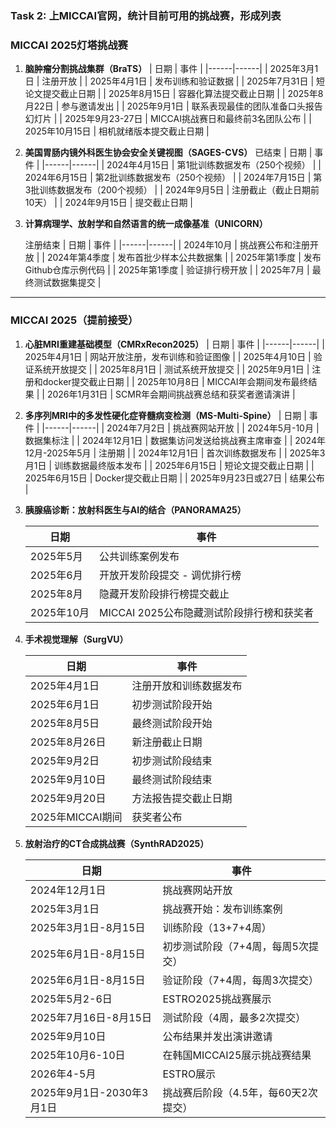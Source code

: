 ### Task 2: 上MICCAI官网，统计目前可用的挑战赛，形成列表

### MICCAI 2025灯塔挑战赛

1. **脑肿瘤分割挑战集群（BraTS）**
   | 日期 | 事件 |
   |------|------|
   | 2025年3月1日 | 注册开放 |
   | 2025年4月1日 | 发布训练和验证数据 |
   | 2025年7月31日 | 短论文提交截止日期 |
   | 2025年8月15日 | 容器化算法提交截止日期 |
   | 2025年8月22日 | 参与邀请发出 |
   | 2025年9月1日 | 联系表现最佳的团队准备口头报告幻灯片 |
   | 2025年9月23-27日 | MICCAI挑战赛日和最终前3名团队公布 |
   | 2025年10月15日 | 相机就绪版本提交截止日期 |

2. **美国胃肠内镜外科医生协会安全关键视图（SAGES-CVS）**
    已结束
   | 日期 | 事件 |
   |------|------|
   | 2024年4月15日 | 第1批训练数据发布（250个视频） |
   | 2024年6月15日 | 第2批训练数据发布（250个视频） |
   | 2024年7月15日 | 第3批训练数据发布（200个视频） |
   | 2024年9月5日 | 注册截止（截止日期前10天） |
   | 2024年9月15日 | 提交截止日期 |

3. **计算病理学、放射学和自然语言的统一成像基准（UNICORN）**

    注册结束
   | 日期 | 事件 |
   |------|------|
   | 2024年10月 | 挑战赛公布和注册开放 |
   | 2024年第4季度 | 发布首批少样本公共数据集 |
   | 2025年第1季度 | 发布Github仓库示例代码 |
   | 2025年第1季度 | 验证排行榜开放 |
   | 2025年7月 | 最终测试数据集提交 |

---

### MICCAI 2025（提前接受）

1. **心脏MRI重建基础模型（CMRxRecon2025）**
   | 日期 | 事件 |
   |------|------|
   | 2025年4月1日 | 网站开放注册，发布训练和验证图像 |
   | 2025年4月10日 | 验证系统开放提交 |
   | 2025年8月1日 | 测试系统开放提交 |
   | 2025年9月1日 | 注册和docker提交截止日期 |
   | 2025年10月8日 | MICCAI年会期间发布最终结果 |
   | 2026年1月31日 | SCMR年会期间挑战赛总结和获奖者邀请演讲 |

2. **多序列MRI中的多发性硬化症脊髓病变检测（MS-Multi-Spine）**
   | 日期 | 事件 |
   |------|------|
   | 2024年7月2日 | 挑战赛网站开放 |
   | 2024年5月-10月 | 数据集标注 |
   | 2024年12月1日 | 数据集访问发送给挑战赛主席审查 |
   | 2024年12月-2025年5月 | 注册期 |
   | 2024年12月1日 | 首次训练数据发布 |
   | 2025年3月1日 | 训练数据最终版本发布 |
   | 2025年6月15日 | 短论文提交截止日期 |
   | 2025年6月15日 | Docker提交截止日期 |
   | 2025年9月23日或27日 | 结果公布 |

3. **胰腺癌诊断：放射科医生与AI的结合（PANORAMA25）**

   | 日期 | 事件 |
   |------|------|
   | 2025年5月 | 公共训练案例发布 |
   | 2025年6月 | 开放开发阶段提交 - 调优排行榜 |
   | 2025年8月 | 隐藏开发阶段排行榜提交截止 |
   | 2025年10月 | MICCAI 2025公布隐藏测试阶段排行榜和获奖者 |

4. **手术视觉理解（SurgVU）**

   | 日期 | 事件 |
   |------|------|
   | 2025年4月1日 | 注册开放和训练数据发布 |
   | 2025年6月1日 | 初步测试阶段开始 |
   | 2025年8月5日 | 最终测试阶段开始 |
   | 2025年8月26日 | 新注册截止日期 |
   | 2025年9月2日 | 初步测试阶段结束 |
   | 2025年9月10日 | 最终测试阶段结束 |
   | 2025年9月20日 | 方法报告提交截止日期 |
   | 2025年MICCAI期间 | 获奖者公布 |

5. **放射治疗的CT合成挑战赛（SynthRAD2025）**

   | 日期 | 事件 |
   |------|------|
   | 2024年12月1日 | 挑战赛网站开放 |
   | 2025年3月1日 | 挑战赛开始：发布训练案例 |
   | 2025年3月1日-8月15日 | 训练阶段（13+7+4周） |
   | 2025年6月1日-8月15日 | 初步测试阶段（7+4周，每周5次提交） |
   | 2025年6月1日-8月15日 | 验证阶段（7+4周，每周3次提交） |
   | 2025年5月2-6日 | ESTRO2025挑战赛展示 |
   | 2025年7月16日-8月15日 | 测试阶段（4周，最多2次提交） |
   | 2025年9月10日 | 公布结果并发出演讲邀请 |
   | 2025年10月6-10日 | 在韩国MICCAI25展示挑战赛结果 |
   | 2026年4-5月 | ESTRO展示 |
   | 2025年9月1日-2030年3月1日 | 挑战赛后阶段（4.5年，每60天2次提交） |
